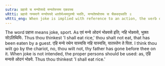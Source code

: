 ```yaml
---
sutra: प्रहासे च मन्योपपदे मन्यतेरुत्तम एकवच्च
vRtti: प्रहासे गम्यमाने मन्योपपदे धातोर्मध्यमपुरुषो भवति, मन्यतेश्चोत्तमः स चैकवद्भवति ॥
vRtti_eng: When joke is implied with reference to an action, the verb denoting it is used in the 2nd person; provided that the word _manya_ \"to think\" is the attendant word (_upapada_) of such verb, and of the verb _manya_ itself, the affix must be of the 1st person and singular number.
---
```

The word प्रहास means joke, sport. As एवं मन्ये ओदनं भोक्ष्यसे इति; नहि भोक्ष्यसे, भुक्तः सोऽतिथिमिः. Thus thou thinkest 'I shall eat rice,' thou shalt not eat, that has been eaten by a guest. एहि मन्ये रथेन यास्यसि नहि यास्यसि, यातस्तेन ते पिता. I think thou wilt go by the chariot, no, thou wilt not, thy father has gone before thee on it. When joke is not intended, the proper persons should be used: as, एहि मन्यसे ओदनं भोक्ष्ये. Thus thou thinkest 'I shall eat rice.'
